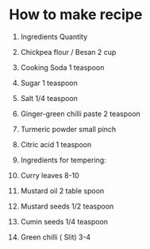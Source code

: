 # How to make recipe

1. Ingredients	Quantity
2. Chickpea flour / Besan	2 cup
3. Cooking Soda	1 teaspoon
4. Sugar	1 teaspoon
5. Salt	1/4 teaspoon
6. Ginger-green chilli paste	2 teaspoon
7. Turmeric powder	small pinch
8. Citric acid	1 teaspoon
9. Ingredients for tempering:

10. Curry leaves	8-10
11. Mustard oil	2 table spoon
12. Mustard seeds	1/2 teaspoon
13. Cumin seeds	1/4 teaspoon
14. Green chilli ( Slit)	3-4
